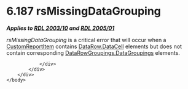 <html dir="LTR" xmlns:mshelp="http://msdn.microsoft.com/mshelp" xmlns:ddue="http://ddue.schemas.microsoft.com/authoring/2003/5" xmlns:xlink="http://www.w3.org/1999/xlink" xmlns:tool="http://www.microsoft.com/tooltip">
    <head>
        <meta http-equiv="Content-Type" content="text/html; CHARSET=utf-8"></meta>
        <meta name="save" content="history"></meta>
        <title>6.187 rsMissingDataGrouping</title>
        <xml>
            <mshelp:toctitle title="6.187 rsMissingDataGrouping"></mshelp:toctitle>
            <mshelp:rltitle title="[MS-RDL]: rsMissingDataGrouping"></mshelp:rltitle>
            <mshelp:keyword index="A" term="217e74ba-cffb-4969-8548-d7837dfc8348"></mshelp:keyword>
            <mshelp:attr name="DCSext.ContentType" value="open specification"></mshelp:attr>
            <mshelp:attr name="AssetID" value="217e74ba-cffb-4969-8548-d7837dfc8348"></mshelp:attr>
            <mshelp:attr name="TopicType" value="kbRef"></mshelp:attr>
            <mshelp:attr name="DCSext.Title" value="[MS-RDL]: rsMissingDataGrouping" />
        </xml>
    </head>
    <body>
        <div id="header">
            <h1 class="heading">6.187 rsMissingDataGrouping</h1>
        </div>
        <div id="mainSection">
            <div id="mainBody">
                <div id="allHistory" class="saveHistory"></div>
                <div id="sectionSection0" class="section" name="collapseableSection">
                    

<p><b><i>Applies to </i></b><a href="a7e2ad00-07c8-4f6d-80ab-3ad55df7b233.htm"><b><i>RDL 2003/10</i></b></a><b><i>
and </i></b><a href="3ebe2912-4958-4832-b391-cad1f5e13338.htm"><b><i>RDL 2005/01</i></b></a></p>

<p><i>rsMissingDataGrouping</i> is a critical error that will
occur when a <a href="6bb7b35c-e517-4444-a96b-9f2ccdd1a642.htm">CustomReportItem</a>
contains <a href="29767cc1-e80f-438f-86b4-e41ee9bc81c4.htm">DataRow.DataCell</a>
elements but does not contain corresponding <a href="aef16c16-4447-47f9-bbdf-61249c62683a.htm">DataRowGroupings.DataGroupings</a>
elements.</p>


                </div>
            </div>
        </div>
    </body>
</html>